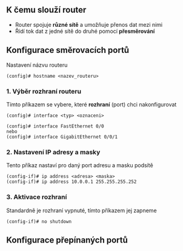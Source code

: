 ## K čemu slouží router

- Router spojuje **různé sítě** a umožňuje přenos dat mezi nimi
- Řídí tok dat z jedné sítě do druhé pomocí **přesměrování**

## Konfigurace směrovacích portů

Nastavení názvu routeru
```
(config)# hostname <nazev_routeru>
```

### 1. Výběr rozhraní routeru
Tímto příkazem se vybere, které **rozhraní** (port) chci nakonfigurovat
```
(config)# interface <typ> <oznaceni>

(config)# interface FastEthernet 0/0
nebo
(config)# interface GigabitEthernet 0/0/1
```

### 2. Nastavení IP adresy a masky
Tento příkaz nastaví pro daný port adresu a masku podsítě
```
(config-if)# ip address <adresa> <maska>
(config-if)# ip address 10.0.0.1 255.255.255.252
```

### 3. Aktivace rozhraní
Standardně je rozhraní vypnuté, tímto příkazem jej zapneme
```
(config-if)# no shutdown
```

## Konfigurace přepínaných portů

